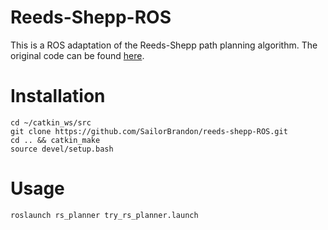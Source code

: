 # Reeds-Shepp-ROS
This is a ROS adaptation of the Reeds-Shepp path planning algorithm. The original code can be found [here](https://github.com/liespace/pyReedsShepp).

# Installation
```
cd ~/catkin_ws/src
git clone https://github.com/SailorBrandon/reeds-shepp-ROS.git
cd .. && catkin_make
source devel/setup.bash
```

# Usage
```
roslaunch rs_planner try_rs_planner.launch
```